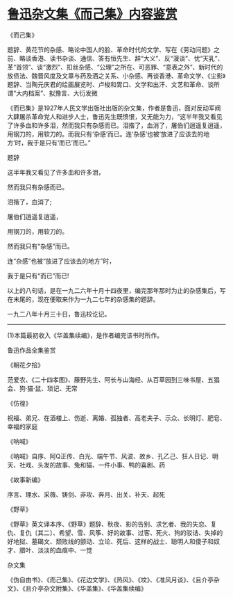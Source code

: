 # [鲁迅杂文集《而己集》内容鉴赏](https://www.vrrw.net/wx/10123.html)

《而己集》

题辞、黄花节的杂感、略论中国人的脸、革命时代的文学、写在《劳动问题》之前、略谈香港、读书杂谈、通信、答有恒先生、辞“大义”、反“漫谈”、忧“天乳”、革“首领”、谈“激烈”、扣丝杂感、“公理”之所在、可恶罪、“意表之外”、新时代的放债法、魏晋风度及文章与药及酒之关系、小杂感、再谈香港、革命文学、《尘影》题辞、当陶元庆君的绘画展览时、卢梭和胃口、文学和出汗、文艺和革命、谈所谓“大内档案”、拟豫言、大衍发微

《而已集》是1927年人民文学出版社出版的杂文集，作者是鲁迅，面对反动军阀大肆屠杀革命党人和进步人士，鲁迅先生既愤恨，又无能为力，“这半年我又看见了许多血和许多泪，然而我只有杂感而已。泪揩了，血消了，屠伯们逍遥复逍遥，用钢刀的，用软刀的。而我只有‘杂感’而已。连‘杂感’也被‘放进了应该去的地方’时，我于是只有‘而已’而已。”



题辞

这半年我又看见了许多血和许多泪，

然而我只有杂感而已。

泪揩了，血消了;

屠伯们逍遥复逍遥，

用钢刀的，用软刀的。

然而我只有“杂感”而已。

连“杂感”也被“放进了应该去的地方”时，

我于是只有“而已”而已!

以上的八句话，是在一九二六年十月十四夜里，编完那年那时为止的杂感集后，写在末尾的，现在便取来作为一九二七年的杂感集的题辞。

一九二八年十月三十日，鲁迅校讫记。

-----------------------------------------------------------------------------

(1)本篇最初收入《华盖集续编》，是作者编完该书时所作。

鲁迅作品全集鉴赏

《朝花夕拾》

范爱农、《二十四孝图》、藤野先生、阿长与山海经、从百草园到三味书屋、五猖会、狗·猫·鼠、琐记、无常

《仿徨》

祝福、弟兄、在酒楼上、伤逝、离婚、孤独者、高老夫子、示众、长明灯、肥皂、幸福的家庭

《呐喊》

《呐喊》自序、阿Q正传、白光、端午节、风波、故乡、孔乙己、狂人日记、明天、社戏、头发的故事、兔和猫、一件小事、鸭的喜剧、药

《故事新编》

序言、理水、采薇、铸剑、非攻、奔月、出关、补天、起死

《野草》

《野草》英文译本序、《野草》题辞、秋夜、影的告别、求乞者、我的失恋、复仇、复仇〔其二〕、希望、雪、风筝、好的故事、过客、死火、狗的驳诘、失掉的好地狱、墓碣文、颓败线的颤动、立论、死后、这样的战士、聪明人和傻子和奴才、腊叶、淡淡的血痕中、一觉

杂文集

《伪自由书》、《而己集》、《花边文学》、《热风》、《坟》、《准风月谈》、《且介亭杂文》、《且介亭杂文附集》、《华盖集》、《华盖集续编》

